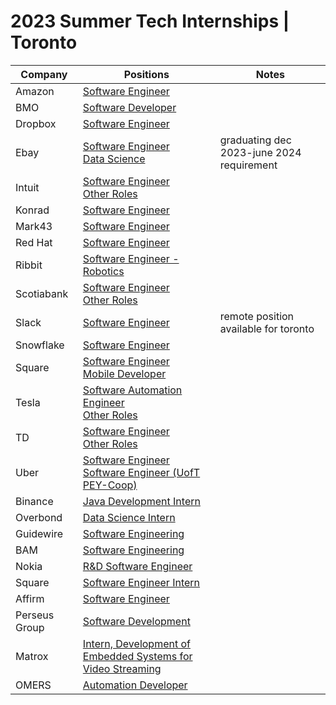 # 2023 Summer Tech Internships | Toronto
| Company | Positions | Notes |
| --- | --- | --- |
| Amazon | [Software Engineer](https://www.amazon.jobs/en/jobs/2114265/software-development-engineer-intern-2023-canada)
| BMO | [Software Developer ](https://bmo.wd3.myworkdayjobs.com/en-US/Privileged/job/Toronto-ON-CAN/Software-Developer--Summer-2023--Co-op-Internship----4-months_R220031108)
| Dropbox | [Software Engineer](https://jobs.dropbox.com/listing/4380645)
| Ebay | [Software Engineer](https://app.ripplematch.com/job/ebay/2b9fc4a1/) </br> [Data Science](https://app.ripplematch.com/job/ebay/ce4506c5/) | graduating dec 2023-june 2024 requirement |
| Intuit | [Software Engineer](http://jobs.intuit.com/job/toronto/software-developer-co-op/27595/35936209984) </br> [Other Roles](https://jobs.intuit.com/search-jobs/Toronto%2C%20Canada/27595/4/6251999-6093943-6167865/43x70011/-79x4163/50/2)
| Konrad | [Software Engineer](https://boards.greenhouse.io/konradgroup/jobs/5268040003)
| Mark43 | [Software Engineer](https://mark43.com/list-job/?gh_jid=4726017)
| Red Hat | [Software Engineer](https://us-redhat.icims.com/jobs/97300/software-engineering-internship/job)
| Ribbit | [Software Engineer - Robotics](https://flyribbit.applytojobs.ca/engineering/14771)
| Scotiabank | [Software Engineer](https://jobs.scotiabank.com/job/Toronto-Velocity-Software-Engineer-InternshipCo-Op-Summer-2023-ON/565956517/) </br> [Other Roles](https://jobs.scotiabank.com/search/?createNewAlert=false&q=velocity&locationsearch=Toronto%2C+ON%2C+CA)
| Slack | [Software Engineer](https://salesforce.wd1.myworkdayjobs.com/Slack/job/Canada---Vancouver/XMLNAME-2023-Summer-Intern---Software-Engineer--Slack-_JR158798) | remote position available for toronto 
| Snowflake | [Software Engineer](https://careers.snowflake.com/us/en/job/6399242002/Software-Engineer-Intern-Toronto-Summer-2023)
| Square |[Software Engineer](https://www.smartrecruiters.com/Square/743999871611051) </br> [Mobile Developer](https://www.smartrecruiters.com/Square/743999871612231)
| Tesla | [Software Automation Engineer](https://www.tesla.com/en_CA/careers/search/job/tesla-toronto-controls-software-automation-engineering-internship-co-op-summer-2023-159049) </br> [Other Roles](https://www.tesla.com/en_CA/careers/search/?query=Internship&site=CA)
| TD | [Software Engineer](https://jobs.td.com/en-CA/jobs/16991994/software-engineer-intern-co-op-toronto-ca/) </br> [Other Roles](https://jobs.td.com/en-CA/job-search-results/?sub_category=Internship%2FCo-Op%20and%20Summer%20Opportunities&location=Toronto%2C%20ON%2C%20Canada&latitude=43.653226&longitude=-79.3831843&radius=25)
| Uber | [Software Engineer](https://university-uber.icims.com/jobs/116847/2023-software-engineer-internship/job) </br>  [Software Engineer (UofT PEY-Coop)](https://university-uber.icims.com/jobs/118086/2023-software-engineer-intern%2c-pey-co-op/job) 
| Binance | [Java Development Intern](https://jobs.lever.co/binance/af989f78-c76a-4656-a504-978133f8256a?lever-source=LinkedInJobs)
| Overbond | [Data Science Intern](https://jobs.lever.co/overbond/3982e23c-e913-4a51-b237-7108cf3a3fc1)
| Guidewire | [Software Engineering](https://jobs.lever.co/guidewire/caadef1d-433e-4df3-a28d-69c42331a637?lever-source=LinkedInJobs)
| BAM | [Software Engineering](https://bamfunds.force.com/s/details?jobReq=Intern--Software-Engineering_REQ4173)
| Nokia | [R&D Software Engineer](https://aluperf.referrals.selectminds.com/jobs/r-d-software-engineer-co-op-intern-92897)
| Square | [Software Engineer Intern](https://jobs.smartrecruiters.com/Square/743999871611051-software-engineer-intern-toronto-summer-2023-?source=Linkedin)
| Affirm | [Software Engineer](https://boards.greenhouse.io/affirm/jobs/5283830003?gh_src=689c81d53us&source=LinkedIn)
| Perseus Group | [Software Development](https://talentmanagementsolution.wd3.myworkdayjobs.com/en-US/perseus-careers/job/Remote---CAN/Software-Development---Intern_R31451?source=Linkedin)
| Matrox | [Intern, Development of Embedded Systems for Video Streaming](https://www.matrox.com/en/career/intern-development-embedded-systems-video-streaming-s-01-02-summer-2023)
| OMERS | [Automation Developer](https://omers.wd3.myworkdayjobs.com/OMERS_External/job/Head-Office-Toronto/Student--Automation-Developer--Summer-2023--4-Months-_JR-4284)
